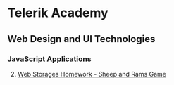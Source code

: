 # Telerik Academy

## Web Design and UI Technologies ##

### JavaScript Applications

2. [Web Storages Homework - Sheep and Rams Game](https://github.com/svetlai/TelerikAcademy/tree/master/Web-Design-and-UI/JavaScript-Applications/02-Web-Storages-SheepAndRamsGame)